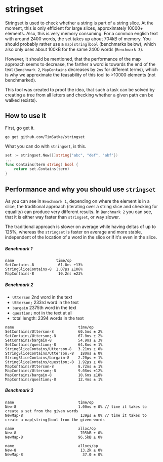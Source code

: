# stringset

Stringset is used to check whether a string is part of a string slice. At the moment, this is only efficient for large slices, approximately 10000+ elements. Also, this is very memory consuming. For a common english text with around 2400 words, the set takes up about 704kB of memory. You should probably rather use a `map[string]bool` (benchmarks below), which also only uses about 100kB for the same 2400 words (`Benchmark 3`).

However, it should be mentioned, that the performance of the map approach seems to decrease, the farther a word is towards the end of the text (`Benchmark 2`, `MapContains` decreases by `2ns` for different terms), which is why we approximate the feasability of this tool to >10000 elements (not benchmarked).

This tool was created to proof the idea, that such a task can be solved by creating a tree from all letters and checking whether a given path can be walked (exists).

## How to use it
First, go get it.
```
go get github.com/TimSatke/stringset
```

What you can do with `stringset`, is this.
```go
set := stringset.New([]string{"abc", "def", "abf"})
...
func Contains(term string) bool {
    return set.Contains(term)
}
```

## Performance and why you should use `stringset`

As you can see in `Benchmark 1`, depending on where the element is in a slice, the traditional approach (iterating over a string slice and checking for equality) can produce very different results.
In `Benchmark 2` you can see, that it is either way faster than `stringset`, or way slower.

The traditional approach is slower on average while having deltas of up to 125%, whereas the `stringset` is faster on average and more stable, independent of the location of a word in the slice or if it's even in the slice.

##### Benchmark 1
```
name                   time/op
SetContains-8           61.8ns ±13%
StringSliceContains-8  1.07µs ±106%
MapContains-8           10.2ns ±23%
```

##### Benchmark 2
* `Utterson` 2nd word in the text
* `Utterson;` 233rd word in the text
* `bargain` 2375th word in the text
* `question;` not in the text at all
* total length: 2394 words in the text
```
name                             time/op
SetContains/Utterson-8           60.5ns ± 2%
SetContains/Utterson;-8          67.0ns ± 2%
SetContains/bargain-8            54.9ns ± 3%
SetContains/question;-8          64.8ns ± 1%
StringSliceContains/Utterson-8   3.21ns ± 0%
StringSliceContains/Utterson;-8   180ns ± 0%
StringSliceContains/bargain-8    2.20µs ± 1%
StringSliceContains/question;-8  1.92µs ± 0%
MapContains/Utterson-8           8.72ns ± 1%
MapContains/Utterson;-8          9.08ns ±12%
MapContains/bargain-8            10.6ns ±18%
MapContains/question;-8          12.4ns ± 1%
```

##### Benchmark 3
```
name                             time/op
New-8                            1.00ms ± 0% // time it takes to create a set from the given words
NewMap-8                          139µs ± 0% // time it takes to create a map[string]bool from the given words

name                             alloc/op
New-8                             705kB ± 0%
NewMap-8                         96.5kB ± 0%

name                             allocs/op
New-8                             13.2k ± 0%
NewMap-8                           37.0 ± 0%
```

